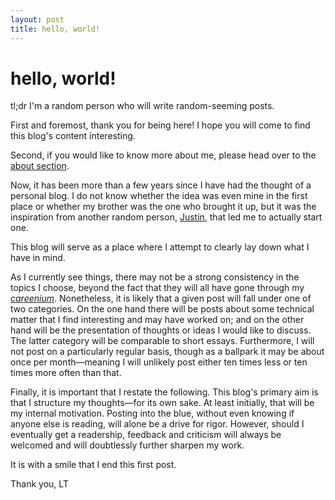```yaml
---
layout: post
title: hello, world!
---
```


# hello, world!

tl;dr I'm a random person who will write random-seeming posts.

First and foremost, thank you for being here! I hope you will come to find this blog's content interesting.

Second, if you would like to know more about me, please head over to the [about section](https://leopold.lt/about/).

Now, it has been more than a few years since I have had the thought of a personal blog. I do not know whether the idea was even mine in the first place or whether my brother was the one who brought it up, but it was the inspiration from another random person, [Justin](https://glibert.io/), that led me to actually start one.

This blog will serve as a place where I attempt to clearly lay down what I have in mind.

As I currently see things, there may not be a strong consistency in the topics I choose, beyond the fact that they will all have gone through my _[careenium](https://jsomers.net/careenium.pdf)_. Nonetheless, it is likely that a given post will fall under one of two categories. On the one hand there will be posts about some technical matter that I find interesting and may have worked on; and on the other hand will be the presentation of thoughts or ideas I would like to discuss. The latter category will be comparable to short essays.
Furthermore, I will not post on a particularly regular basis, though as a ballpark it may be about once per month—meaning I will unlikely post either ten times less or ten times more often than that.

Finally, it is important that I restate the following. This blog's primary aim is that I structure my thoughts—for its own sake. At least initially, that will be my internal motivation. Posting into the blue, without even knowing if anyone else is reading, will alone be a drive for rigor. However, should I eventually get a readership, feedback and criticism will always be welcomed and will doubtlessly further sharpen my work.

It is with a smile that I end this first post.

Thank you,
LT
